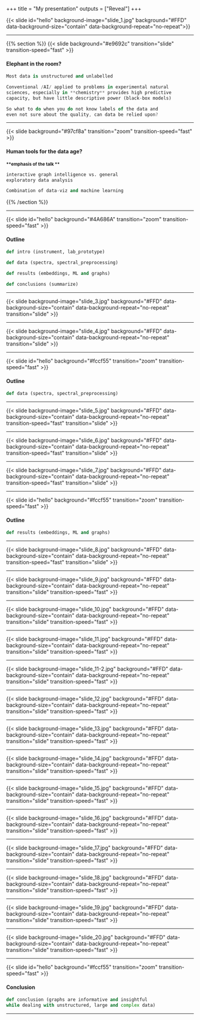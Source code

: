 +++
title = "My presentation"
outputs = ["Reveal"]
+++

{{< slide id="hello" background-image="slide_1.jpg" background="#FFD" data-background-size="contain"
data-background-repeat="no-repeat">}}

---

{{% section %}}
{{< slide background="#e9692c" transition="slide" transition-speed="fast" >}}

#### Elephant in the room?

```python
Most data is unstructured and unlabelled
```

```python
Conventional /AI/ applied to problems in experimental natural
sciences, especially in **chemistry** provides high predictive
capacity, but have little descriptive power (black-box models)
```

```javascript
So what to do when you do not know labels of the data and
even not sure about the quality, can data be relied upon?
```

---

{{< slide background="#97cf8a" transition="zoom" transition-speed="fast" >}}

#### Human tools for the data age?

<small><b>\*\*emphasis of the talk \*\*</b></small>

```python
interactive graph intelligence vs. general
exploratory data analysis
```

```python
Combination of data-viz and machine learning
```

{{% /section %}}

---

{{< slide id="hello" background="#4A686A" transition="zoom" transition-speed="fast" >}}

#### Outline

```python
def intro (instrument, lab_prototype)
```

```python
def data (spectra, spectral_preprocessing)
```

```python
def results (embeddings, ML and graphs)
```

```python
def conclusions (summarize)
```

---

{{< slide background-image="slide_3.jpg" background="#FFD"
data-background-size="contain"
data-background-repeat="no-repeat"
transition="slide" >}}

---

{{< slide background-image="slide_4.jpg" background="#FFD"
data-background-size="contain"
data-background-repeat="no-repeat"
transition="slide" >}}

---

{{< slide id="hello" background="#fccf55" transition="zoom" transition-speed="fast" >}}

#### Outline

```python
def data (spectra, spectral_preprocessing)
```

---

{{< slide background-image="slide_5.jpg" background="#FFD" data-background-size="contain"
data-background-repeat="no-repeat"
transition-speed="fast"
transition="slide" >}}

---

{{< slide background-image="slide_6.jpg" background="#FFD" data-background-size="contain"
data-background-repeat="no-repeat"
transition-speed="fast"
transition="slide" >}}

---

{{< slide background-image="slide_7.jpg" background="#FFD" data-background-size="contain"
data-background-repeat="no-repeat"
transition-speed="fast"
transition="slide" >}}

---

{{< slide id="hello" background="#fccf55" transition="zoom" transition-speed="fast" >}}

#### Outline

```python
def results (embeddings, ML and graphs)
```

---

{{< slide background-image="slide_8.jpg" background="#FFD" data-background-size="contain"
data-background-repeat="no-repeat"
transition-speed="fast"
transition="slide" >}}

---

{{< slide background-image="slide_9.jpg" background="#FFD" data-background-size="contain"
data-background-repeat="no-repeat"
transition="slide"
transition-speed="fast" >}}

---

{{< slide background-image="slide_10.jpg" background="#FFD" data-background-size="contain"
data-background-repeat="no-repeat"
transition="slide"
transition-speed="fast" >}}

---

{{< slide background-image="slide_11.jpg" background="#FFD" data-background-size="contain"
data-background-repeat="no-repeat"
transition="slide"
transition-speed="fast" >}}

---

{{< slide background-image="slide_11-2.jpg" background="#FFD" data-background-size="contain"
data-background-repeat="no-repeat"
transition="slide"
transition-speed="fast" >}}

---

{{< slide background-image="slide_12.jpg" background="#FFD" data-background-size="contain"
data-background-repeat="no-repeat"
transition="slide"
transition-speed="fast" >}}

---

{{< slide background-image="slide_13.jpg" background="#FFD" data-background-size="contain"
data-background-repeat="no-repeat"
transition="slide"
transition-speed="fast" >}}

---

{{< slide background-image="slide_14.jpg" background="#FFD" data-background-size="contain"
data-background-repeat="no-repeat"
transition="slide"
transition-speed="fast" >}}

---

{{< slide background-image="slide_15.jpg" background="#FFD" data-background-size="contain"
data-background-repeat="no-repeat"
transition="slide"
transition-speed="fast" >}}

---

{{< slide background-image="slide_16.jpg" background="#FFD" data-background-size="contain"
data-background-repeat="no-repeat"
transition="slide"
transition-speed="fast" >}}

---

{{< slide background-image="slide_17.jpg" background="#FFD" data-background-size="contain"
data-background-repeat="no-repeat"
transition="slide"
transition-speed="fast" >}}

---

{{< slide background-image="slide_18.jpg" background="#FFD" data-background-size="contain"
data-background-repeat="no-repeat"
transition="slide"
transition-speed="fast" >}}

---

{{< slide background-image="slide_19.jpg" background="#FFD" data-background-size="contain"
data-background-repeat="no-repeat"
transition="slide"
transition-speed="fast" >}}

---

{{< slide background-image="slide_20.jpg" background="#FFD" data-background-size="contain"
data-background-repeat="no-repeat"
transition="slide"
transition-speed="fast" >}}

---

{{< slide id="hello" background="#fccf55" transition="zoom" transition-speed="fast" >}}

#### Conclusion

```python
def conclusion (graphs are informative and insightful
while dealing with unstructured, large and complex data)
```

---
